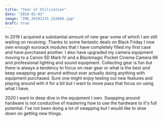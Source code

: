```yaml
---
title: "Year of Utilization"
date: "2019-02-03"
image: "IMG_20191215_152848.jpg"
draft: true
---
```


In 2019 I acquired a substantial amount of new gear some of which I am still waiting on receiving. Thanks to some fantastic deals on Black Friday I now own enough eurorack modules that I have completely filled my first case and have purchased another. I also have upgraded my camera equipment moving to a Canon 5D Mark IV and a Blackmagic Pocket Cinema Camera 6K and professional lighting and sound equipment. Collecting gear is fun but there is always a tendency to focus on near gear or what is the best and keep swapping gear around without ever actually doing anything with equipment purchased. Sure one might enjoy testing out new features and playing around with it for a bit but I want to move pass that focus on using what I have. 

2020 I want to deep dive in the equipment I own. Swapping around hardware is not conductive of mastering how to use the hardware to it's full potential. I've not been doing a lot of swapping but I would like to slow down on getting new things. 
